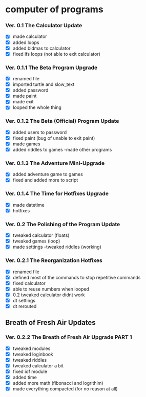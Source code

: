 # computer of programs

### Ver. 0.1 The Calculator Update
- [x] made calculator
- [x] added loops
- [x] added bidmas to calculator
- [x] fixed ifs loops (not able to exit calculator)
### Ver. 0.1.1 The Beta Program Upgrade
- [x] renamed file
- [x] imported turtle and slow_text
- [x] added password
- [x] made paint
- [x] made exit
- [x] looped the whole thing
### Ver. 0.1.2 The Beta (Official) Program Update
- [x] added users to password
- [x] fixed paint (bug of unable to exit paint)
- [x] made games
- [x] added riddles to games
-made other programs
### Ver. 0.1.3 The Adventure Mini-Upgrade
- [x] added adventure game to games
- [x] fixed and added more to script
### Ver. 0.1.4 The Time for Hotfixes Upgrade
- [x] made datetime
- [x] hotfixes

### Ver. 0.2 The Polishing of the Program Update
- [x] tweaked calculator (floats)
- [x] tweaked games (loop)
- [x] made settings
-tweaked riddles (working)
### Ver. 0.2.1 The Reorganization Hotfixes
- [x] renamed file
- [x] defined most of the commands to stop repetitive commands
- [x] fixed calculator
- [x] able to reuse numbers when looped
- [x] 0.2 tweaked calculator didnt work
- [x] dt settings
- [x] dt rerouted

## Breath of Fresh Air Updates
### Ver. 0.2.2 The Breath of Fresh Air Upgrade PART 1
- [x] tweaked modules
- [x] tweaked loginbook
- [x] tweaked riddles
- [x] tweaked calculator a bit
- [x] fixed iof module
- [x] added time
- [x] added more math (fibonacci and logrithim)
- [x] made everything compacted (for no reason at all)
